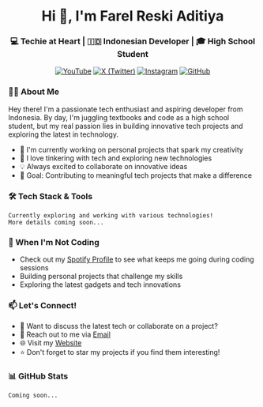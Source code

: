 <h1 align="center">Hi 👋, I'm Farel Reski Aditiya</h1>

<div align="center">

  ### 💻 Techie at Heart | 🇮🇩 Indonesian Developer | 🎓 High School Student
  
  [![YouTube](https://img.shields.io/badge/YouTube-%23FF0000.svg?style=for-the-badge&logo=YouTube&logoColor=white)](https://www.youtube.com/@Farel_RA)
  [![X (Twitter)](https://img.shields.io/badge/X-%23000000.svg?style=for-the-badge&logo=X&logoColor=white)](https://twitter.com/FarelRA_)
  [![Instagram](https://img.shields.io/badge/Instagram-%23E4405F.svg?style=for-the-badge&logo=Instagram&logoColor=white)](https://www.instagram.com/the_farelra)
  [![GitHub](https://img.shields.io/badge/GitHub-%23121011.svg?style=for-the-badge&logo=github&logoColor=white)](https://github.com/FarelRA)
</div>

### 👨‍💻 About Me

Hey there! I'm a passionate tech enthusiast and aspiring developer from Indonesia. By day, I'm juggling textbooks and code as a high school student, but my real passion lies in building innovative tech projects and exploring the latest in technology.

- 🔭 I'm currently working on personal projects that spark my creativity
- 🌱 I love tinkering with tech and exploring new technologies
- 💡 Always excited to collaborate on innovative ideas
- 🎯 Goal: Contributing to meaningful tech projects that make a difference

### 🛠️ Tech Stack & Tools

```text
Currently exploring and working with various technologies!
More details coming soon...
```

### 🎵 When I'm Not Coding

- Check out my [Spotify Profile](https://open.spotify.com/user/31omv4oxyhyat7bw267nq4bvdt2y) to see what keeps me going during coding sessions
- Building personal projects that challenge my skills
- Exploring the latest gadgets and tech innovations

### 📫 Let's Connect!

- 💬 Want to discuss the latest tech or collaborate on a project?
- 📧 Reach out to me via [Email](mailto:farel@farel.my.id)
- 🌐 Visit my [Website](https://farelra.github.io/profile)
- ⭐ Don't forget to star my projects if you find them interesting!

### 📊 GitHub Stats

```text
Coming soon...
```
